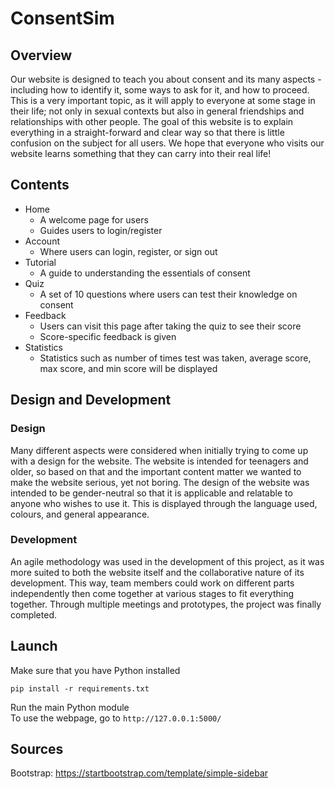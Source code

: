 # ConsentSim

## Overview
Our website is designed to teach you about consent and its many aspects - including how to identify it, some ways to ask for it, and how to proceed. This is a very important topic, as it will apply to everyone at some stage in their life; not only in sexual contexts but also in general friendships and relationships with other people. The goal of this website is to explain everything in a straight-forward and clear way so that there is little confusion on the subject for all users. We hope that everyone who visits our website learns something that they can carry into their real life! 

## Contents
* Home
  * A welcome page for users
  * Guides users to login/register
* Account
  * Where users can login, register, or sign out
* Tutorial
  * A guide to understanding the essentials of consent
* Quiz
  * A set of 10 questions where users can test their knowledge on consent
* Feedback
  * Users can visit this page after taking the quiz to see their score
  * Score-specific feedback is given
* Statistics
  * Statistics such as number of times test was taken, average score, max score, and min score will be displayed

## Design and Development
### Design
Many different aspects were considered when initially trying to come up with a design for the website. The website is intended for teenagers and older, so based on that and the important content matter we wanted to make the website serious, yet not boring. 
The design of the website was intended to be gender-neutral so that it is applicable and relatable to anyone who wishes to use it. This is displayed through the language used, colours, and general appearance. 

### Development
An agile methodology was used in the development of this project, as it was more suited to both the website itself and the collaborative nature of its development. This way, team members could work on different parts independently then come together at various stages to fit everything together. Through multiple meetings and prototypes, the project was finally completed. 

## Launch
Make sure that you have Python installed
```
pip install -r requirements.txt
```
Run the main Python module <br />
To use the webpage, go to `http://127.0.0.1:5000/`

## Sources
Bootstrap: https://startbootstrap.com/template/simple-sidebar
